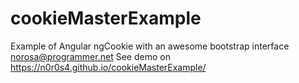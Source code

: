 # cookieMasterExample
Example of Angular ngCookie with an awesome bootstrap interface
norosa@programmer.net
See demo on https://n0r0s4.github.io/cookieMasterExample/

